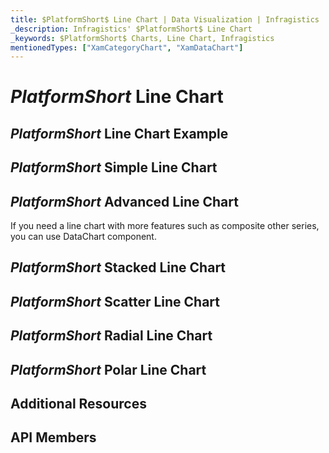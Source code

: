 ```yaml
---
title: $PlatformShort$ Line Chart | Data Visualization | Infragistics
_description: Infragistics' $PlatformShort$ Line Chart
_keywords: $PlatformShort$ Charts, Line Chart, Infragistics
mentionedTypes: ["XamCategoryChart", "XamDataChart"]
---
```

# $PlatformShort$ Line Chart

<!-- TODO add introduction with info about using category-chart with the chartType property set to Line -->

## $PlatformShort$ Line Chart Example
<!-- TODO use this iframe which will point to a new sample:
<iframe src='{environment:dvDemosBaseUrl}/charts/category-chart-type-Line' width="100%" height="100%" seamless frameBorder="0" onload="onXPlatSampleIframeContentLoaded(this);"></iframe> -->

## $PlatformShort$ Simple Line Chart
<!-- TODO show code for CategoryChart with
- the dataSource set to multiple data sources
- the chartType property set to Line
- the brushes and markerOutlines properties set to same value, e.g. "red, green, blue"
- the markerBrushes property set for "White"
- the markerTypes property set for "Circle"
-->

## $PlatformShort$ Advanced Line Chart

If you need a line chart with more features such as composite other series, you can use DataChart component.

<!-- TODO copy and combine content (code snippets, description) from these topics:
	data-chart-type-category-line-series.md
-->

## $PlatformShort$ Stacked Line Chart

<!-- TODO copy and combine content (code snippets, description) from these topics:
	data-chart-type-stacked-line-series.md
    data-chart-type-stacked-100-line-series.md
-->

## $PlatformShort$ Scatter Line Chart

<!-- TODO copy and combine content (code snippets, description) from these topics:
	data-chart-type-scatter-line-series.md
-->


## $PlatformShort$ Radial Line Chart

<!-- TODO copy and combine content (code snippets, description) from these topics:
	data-chart-type-radial-line-series.md
-->

## $PlatformShort$ Polar Line Chart

<!-- TODO copy and combine content (code snippets, description) from these topics:
	data-chart-type-polar-line-series.md
-->


## Additional Resources
<!-- TODO list topic links related to this topic -->

## API Members
<!-- TODO list API links used in this topic -->

